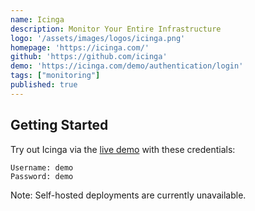 ```yaml
---
name: Icinga
description: Monitor Your Entire Infrastructure
logo: '/assets/images/logos/icinga.png'
homepage: 'https://icinga.com/'
github: 'https://github.com/icinga'
demo: 'https://icinga.com/demo/authentication/login'
tags: ["monitoring"]
published: true
---
```


## Getting Started

Try out Icinga via the [live demo](https://icinga.com/demo/authentication/login) with these credentials:

```
Username: demo
Password: demo
```

Note: Self-hosted deployments are currently unavailable.
